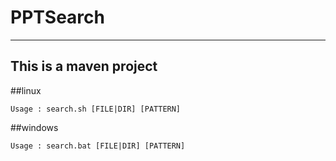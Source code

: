 # PPTSearch
---
This is a maven project
---
##linux
```
Usage : search.sh [FILE|DIR] [PATTERN]
```
##windows
```
Usage : search.bat [FILE|DIR] [PATTERN]
```
